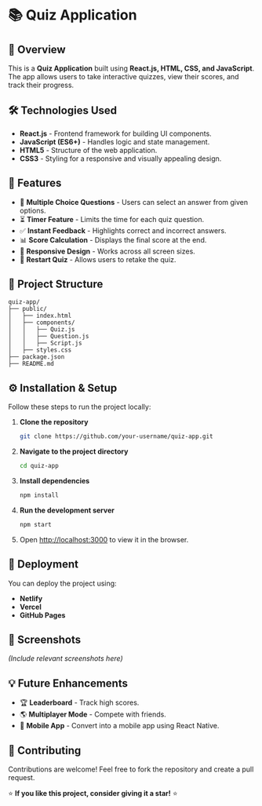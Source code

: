 # 📚 Quiz Application

## 🚀 Overview
This is a **Quiz Application** built using **React.js, HTML, CSS, and JavaScript**. The app allows users to take interactive quizzes, view their scores, and track their progress.

## 🛠️ Technologies Used
- **React.js** - Frontend framework for building UI components.
- **JavaScript (ES6+)** - Handles logic and state management.
- **HTML5** - Structure of the web application.
- **CSS3** - Styling for a responsive and visually appealing design.

## 🎯 Features
- 📌 **Multiple Choice Questions** - Users can select an answer from given options.
- ⏳ **Timer Feature** - Limits the time for each quiz question.
- ✅ **Instant Feedback** - Highlights correct and incorrect answers.
- 📊 **Score Calculation** - Displays the final score at the end.
- 🎨 **Responsive Design** - Works across all screen sizes.
- 🔄 **Restart Quiz** - Allows users to retake the quiz.

## 📂 Project Structure
```
quiz-app/
├── public/
│   ├── index.html
│   ├── components/
│   │   ├── Quiz.js
│   │   ├── Question.js
│   │   ├── Script.js
│   ├── styles.css
├── package.json
├── README.md
```

## ⚙️ Installation & Setup
Follow these steps to run the project locally:

1. **Clone the repository**
   ```sh
   git clone https://github.com/your-username/quiz-app.git
   ```
2. **Navigate to the project directory**
   ```sh
   cd quiz-app
   ```
3. **Install dependencies**
   ```sh
   npm install
   ```
4. **Run the development server**
   ```sh
   npm start
   ```
5. Open [http://localhost:3000](http://localhost:3000) to view it in the browser.

## 🚀 Deployment
You can deploy the project using:
- **Netlify**
- **Vercel**
- **GitHub Pages**

## 📸 Screenshots
*(Include relevant screenshots here)*

## 💡 Future Enhancements
- 🏆 **Leaderboard** - Track high scores.
- 🌎 **Multiplayer Mode** - Compete with friends.
- 📱 **Mobile App** - Convert into a mobile app using React Native.

## 🤝 Contributing
Contributions are welcome! Feel free to fork the repository and create a pull request.

⭐ **If you like this project, consider giving it a star!** ⭐

